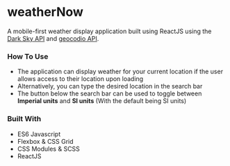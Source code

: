 # weatherNow

A mobile-first weather display application built using ReactJS using the [Dark Sky API](https://darksky.net/poweredby/) and [geocodio API](https://www.geocod.io/).

### How To Use

- The application can display weather for your current location if the user allows access to their location upon loading
- Alternatively, you can type the desired location in the search bar
- The button below the search bar can be used to toggle between **Imperial units** and **SI units** (With the default being SI units)

### Built With

- ES6 Javascript
- Flexbox & CSS Grid
- CSS Modules & SCSS
- ReactJS
